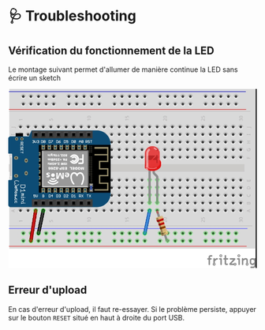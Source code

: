 # 🩺 Troubleshooting

## Vérification du fonctionnement de la LED

Le montage suivant permet d'allumer de manière continue la LED sans écrire un sketch

![montage-led](resources/trouble-montage-led.jpg)

## Erreur d'upload

En cas d'erreur d'upload, il faut re-essayer. Si le problème persiste, appuyer sur le bouton `RESET` situé en haut à droite du port USB.
